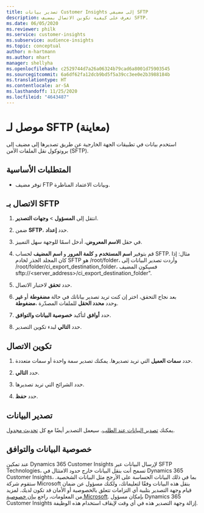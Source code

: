 ```yaml
---
title: تصدير بيانات Customer Insights إلى مضيفي SFTP
description: تعرف على كيفية تكوين الاتصال بمضيف SFTP.
ms.date: 06/05/2020
ms.reviewer: philk
ms.service: customer-insights
ms.subservice: audience-insights
ms.topic: conceptual
author: m-hartmann
ms.author: mhart
manager: shellyha
ms.openlocfilehash: c2529744d7a26a06324b79cad6a8001d75903545
ms.sourcegitcommit: 6a6df62fa12dcb9bd5f5a39cc3ee0e2b3988184b
ms.translationtype: HT
ms.contentlocale: ar-SA
ms.lasthandoff: 11/25/2020
ms.locfileid: "4643487"
---
```

# <a name="connector-for-sftp-preview"></a>موصل لـ SFTP (معاينة)

استخدم بيانات في تطبيقات الجهة الخارجية عن طريق تصديرها إلى مضيف إلى بروتوكول نقل الملفات الآمن (SFTP)‬.

## <a name="prerequisites"></a>المتطلبات الأساسية

- توفر مضيف FTP وبيانات الاعتماد المناظرة.

## <a name="connect-to-sftp"></a>الاتصال بـ SFTP

1. انتقل إلى **المسؤول** > **وجهات التصدير**.

1. ضمن **SFTP**، حدد **إعداد**.

1. في حقل **الاسم المعروض**، أدخل اسمًا للوجهة سهل التمييز.

1. قم بتوفير **اسم المستخدم** و **كلمة المرور** و **اسم المضيف** لحساب SFTP. مثال: إذا كان المجلد الجذر لخادم SFTP هو /root/folder، وأردت تصدير البيانات إلى /root/folder/ci_export_destination_folder، فسيكون المضيف sftp://<server_address>/ci_export_destination_folder".

1. حدد **تحقق** لاختبار الاتصال.

1. بعد نجاح التحقق، اختر إن كنت تريد تصدير بياناتك في حالة **مضغوطة** أو **غير مضغوطة‏‎**، وحدد **محدد الحقل** للملفات المصدّرة.

1. حدد **أوافق** لتأكيد **خصوصية البيانات والتوافق‬**.

1. حدد **التالي** لبدء تكوين التصدير.

## <a name="configure-the-connection"></a>تكوين الاتصال

1. حدد **سمات العميل** التي تريد تصديرها. يمكنك تصدير سمة واحدة أو سمات متعددة.

1. حدد **التالي**.

1. حدد الشرائح التي تريد تصديرها.

1. حدد **حفظ**.

## <a name="export-the-data"></a>تصدير البيانات

يمكنك [تصدير البيانات عند الطلب](export-destinations.md). سيعمل التصدير أيضًا مع كل [تحديث مجدول](system.md#schedule-tab).

## <a name="data-privacy-and-compliance"></a>خصوصية البيانات والتوافق

عند تمكين Dynamics 365 Customer Insights لإرسال البيانات عبر SFTP Technologies، تسمح أنت بنقل البيانات خارج حدود الامتثال في Dynamics 365 Customer Insights، بما في ذلك البيانات الحساسة على الأرجح مثل البيانات الشخصية. ستقوم شركة Microsoft بنقل هذه البيانات وفقًا لتعليماتك، ولكنك مسؤول عن ضمان قيام وجهة التصدير بتلبية أي التزامات تتعلق بالخصوصية أو الأمان قد تكون لديك. لمزيد من المعلومات، راجع [بيان خصوصية Microsoft](https://go.microsoft.com/fwlink/?linkid=396732).
بإمكان مسؤول Dynamics 365 Customer Insights إزالة وجهة التصدير هذه في أي وقت لإيقاف استخدام هذه الوظيفة.
